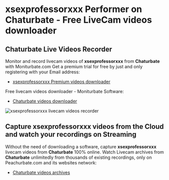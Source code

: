 # xsexprofessorxxx Performer on Chaturbate - Free LiveCam videos downloader

## Chaturbate Live Videos Recorder

Monitor and record livecam videos of **xsexprofessorxxx** from **Chaturbate** with Moniturbate.com
Get a premium trial for free by just and only registering with your Email address:
* [xsexprofessorxxx Premium videos downloader](https://moniturbate.com/request-demo-licence-key.html)

Free livecam videos downloader - Moniturbate Software:
* [Chaturbate videos downloader](https://moniturbate.com/moniturbate-download-software.html)

![xsexprofessorxxx livecam videos recorder](https://peachurnet.com/templates/moniturbate-software.png)


## Capture xsexprofessorxxx videos from the Cloud and watch your recordings on Streaming

Without the need of downloading a software, capture **xsexprofessorxxx** livecam videos from **Chaturbate** 100% online.
Watch Livecam archives from **Chaturbate** unlimitedly from thousands of existing recordings, only on Peachurbate.com and its websites network:
* [Chaturbate videos archives](https://peachurnet.com/)